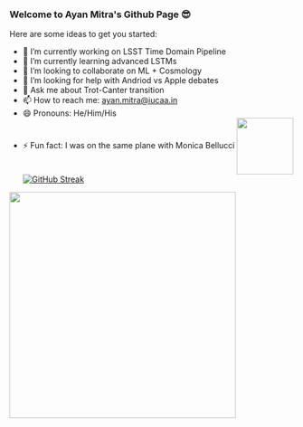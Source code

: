 ### Welcome to Ayan Mitra's Github Page 😎



Here are some ideas to get you started:

- 🔭 I’m currently working on LSST Time Domain Pipeline
- 🌱 I’m currently learning advanced LSTMs
- 👯 I’m looking to collaborate on ML + Cosmology
- 🤔 I’m looking for help with Andriod vs Apple debates
- 💬 Ask me about Trot-Canter transition
- 📫 How to reach me: ayan.mitra@iucaa.in
- 😄 Pronouns: He/Him/His
- ⚡ Fun fact: I was on the same plane with Monica Bellucci
<a href="URL_REDIRECT" target="blank"><img align="center" src="URL_TO_YOUR_IMAGE" height="100" /></a>
[![GitHub Streak](https://github-readme-streak-stats.herokuapp.com?user=am610)](https://git.io/streak-stats)
<img src="https://github-readme-stats.vercel.app/api?username=am610&show_icons=true&theme=ADD_THEME_HERE" width="400">

